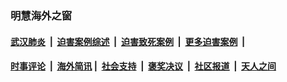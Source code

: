 
### 明慧海外之窗

####  [武汉肺炎](indexes/365.md?t=04291801) &nbsp;|&nbsp;  [迫害案例综述](indexes/328.md?t=04291801) &nbsp;|&nbsp; [迫害致死案例](indexes/277.md?t=04291801)  &nbsp;|&nbsp; [更多迫害案例](indexes/81.md?t=04291801)  &nbsp;|&nbsp; 
####  [时事评论](indexes/19.md?t=04291801) &nbsp;|&nbsp; [海外简讯](indexes/245.md?t=04291801)&nbsp;|&nbsp;  [社会支持](indexes/140.md?t=04291801) &nbsp;|&nbsp; [褒奖决议](indexes/282.md?t=04291801) &nbsp;|&nbsp; [社区报道](indexes/91.md?t=04291801)  &nbsp;|&nbsp; [天人之间](indexes/78.md?t=04291801) 

